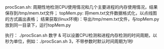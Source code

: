 procScan.sh: 周期性地检测CPU使用情况和几个主要进程的内存使用情况，结果保存到/tmp/mem.txt文件；
topMem.py: 将mem.txt文件数据格式化，以点线图的方式画出表格；
结果获取(linux环境)：导出/tmp/mem.txt文件，与topMem.py放到同一目录下，运行topMem.py


执行：
./procScan.sh 数字 &
可以设置CPU检测和进程内存检测的时间周期，以秒为单位，例如：./procScan.sh 3，不带参数时默认时间周期为1秒

